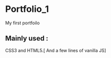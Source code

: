 # Portfolio_1

My first portfoilo 

Mainly used :
-----------------
CSS3 and HTML5.[ And a few lines of vanilla JS]
